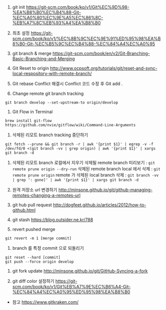  1. git init
https://git-scm.com/book/ko/v1/Git%EC%9D%98-%EA%B8%B0%EC%B4%88-Git-%EC%A0%80%EC%9E%A5%EC%86%8C-%EB%A7%8C%EB%93%A4%EA%B8%B0

 1. 최초 설정
https://git-scm.com/book/ko/v1/%EC%8B%9C%EC%9E%91%ED%95%98%EA%B8%B0-Git-%EC%B5%9C%EC%B4%88-%EC%84%A4%EC%A0%95

 1. git branch & merge
https://git-scm.com/book/en/v2/Git-Branching-Basic-Branching-and-Merging

 1. Git Reset to origin
http://www.ocpsoft.org/tutorials/git/reset-and-sync-local-respository-with-remote-branch/

 1. Git rebase Conflict 해결시
Conflict 코드 수정 후 Git add . 

 1. Change remote git branch tracking
 ```
 git branch develop --set-upstream-to origin/develop
 ```
 
 1. Git Flow in Terminal
 ```
 brew install git-flow
 https://github.com/nvie/gitflow/wiki/Command-Line-Arguments
 ```

 1. 삭제된 리모트 branch tracking 중단하기
 ```
 git fetch --prune && git branch -r | awk '{print $1}' | egrep -v -f /dev/fd/0 <(git branch -vv | grep origin) | awk '{print $1}' | xargs git branch -d
 ```
 
 1. 삭제된 리모트 branch 로컬에서 지우기
 삭제될 remote branch 미리보기 : `git remote prune origin --dry-run`
 삭제된 remote branch local 에서 삭제 : `git remote prune origin`
 remote 가 삭제된 local branch 삭제 : `git branch -vv | grep ': gone]' | awk '{print $1}' | xargs git branch -d`
 
 1. 원격 저장소 url 변경하기
 http://minsone.github.io/git/github-managing-remotes-changing-a-remotes-url
 
 1. git hub pull request
 http://dogfeet.github.io/articles/2012/how-to-github.html

 1. git stash
 https://blog.outsider.ne.kr/788

 1. revert pushed merge
 ```
 git revert -m 1 [merge commit]
 ```
 
 1. branch 를 특정 commit 으로 되돌리기
 ```
 git reset --hard [commit]
 git push --force origin develop
 ```
 
 1. git fork update
 http://minsone.github.io/git/GitHub-Syncing-a-fork
 
 1. git diff color 설정하기
 https://git-scm.com/book/ko/v1/Git%EB%A7%9E%EC%B6%A4-Git-%EC%84%A4%EC%A0%95%ED%95%98%EA%B8%B0
 
 * 참고
 https://www.gitkraken.com/
